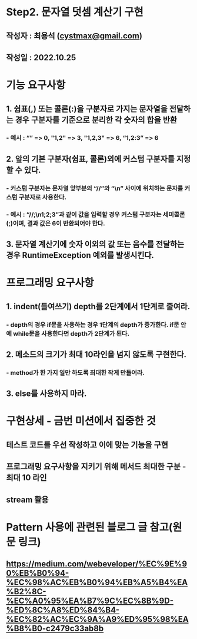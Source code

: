 # Step2. 문자열 덧셈 계산기 구현

## 작성자 : 최용석 (cystmax@gmail.com)
## 작성일 : 2022.10.25

# 기능 요구사항
## 1. 쉼표(,) 또는 콜론(:)을 구분자로 가지는 문자열을 전달하는 경우 구분자를 기준으로 분리한 각 숫자의 합을 반환 
### - 예시 : “” => 0, "1,2" => 3, "1,2,3" => 6, “1,2:3” => 6
## 2. 앞의 기본 구분자(쉼표, 콜론)외에 커스텀 구분자를 지정할 수 있다. 
### - 커스텀 구분자는 문자열 앞부분의 “//”와 “\n” 사이에 위치하는 문자를 커스텀 구분자로 사용한다. 
### - 예시 : “//;\n1;2;3”과 같이 값을 입력할 경우 커스텀 구분자는 세미콜론(;)이며, 결과 값은 6이 반환되어야 한다.
## 3. 문자열 계산기에 숫자 이외의 값 또는 음수를 전달하는 경우 RuntimeException 예외를 발생시킨다.

# 프로그래밍 요구사항
## 1. indent(들여쓰기) depth를 2단계에서 1단계로 줄여라.
### - depth의 경우 if문을 사용하는 경우 1단계의 depth가 증가한다. if문 안에 while문을 사용한다면 depth가 2단계가 된다.
## 2. 메소드의 크기가 최대 10라인을 넘지 않도록 구현한다.
### - method가 한 가지 일만 하도록 최대한 작게 만들어라.
## 3. else를 사용하지 마라.

# 구현상세 - 금번 미션에서 집중한 것
## 테스트 코드를 우선 작성하고 이에 맞는 기능을 구현
## 프로그래밍 요구사항을 지키기 위해 메서드 최대한 구분 -  최대 10 라인
## stream 활용

# Pattern 사용에 관련된 블로그 글 참고(원문 링크)
## https://medium.com/webeveloper/%EC%9E%90%EB%B0%94-%EC%98%AC%EB%B0%94%EB%A5%B4%EA%B2%8C-%EC%A0%95%EA%B7%9C%EC%8B%9D-%ED%8C%A8%ED%84%B4-%EC%82%AC%EC%9A%A9%ED%95%98%EA%B8%B0-c2479c33ab8b
